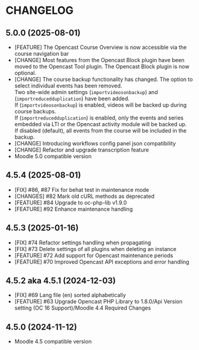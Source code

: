 CHANGELOG
=========

5.0.0 (2025-08-01)
------------------
* [FEATURE] The Opencast Course Overview is now accessible via the course navigation bar
* [CHANGE] Most features from the Opencast Block plugin have been moved to
the Opencast Tool plugin. The Opencast Block plugin is now optional.
* [CHANGE] The course backup functionality has changed. The option to select
individual events has been removed.\
Two site-wide admin settings (`importvideosonbackup`) and (`importreducedduplication`) have been added.\
If (`importvideosonbackup`) is enabled, videos will be backed up during course backups.\
If (`importreducedduplication`) is enabled, only the events and series embedded via LTI or the Opencast
activity module will be backed up.\
If disabled (default), all events from
the course will be included in the backup.
* [CHANGE] Introducing workflows config panel json compatibility
* [CHANGE] Refactor and upgrade transcription feature
* Moodle 5.0 compatible version


4.5.4 (2025-08-01)
------------------
* [FIX] #86, #87 Fix for behat test in maintenance mode
* [CHANGES] #82 Mark old cURL methods as deprecated
* [FEATURE] #84 Upgrade to oc-php-lib v1.9.0
* [FEATURE] #92 Enhance maintenance handling


4.5.3 (2025-01-16)
------------------
* [FIX] #74 Refactor settings handling when propagating
* [FIX] #73 Delete settings of all plugins when deleting an instance
* [FEATURE] #72 Add support for Opencast maintenance periods
* [FEATURE] #70 Improved Opencast API exceptions and error handling


4.5.2 aka 4.5.1 (2024-12-03)
------------------
* [FIX] #69 Lang file (en) sorted alphabetically
* [FEATURE] #63 Upgrade Opencast PHP Library to 1.8.0/Api Version setting (OC 16 Support)/Moodle 4.4 Required Changes

 
4.5.0 (2024-11-12)
------------------
* Moodle 4.5 compatible version

